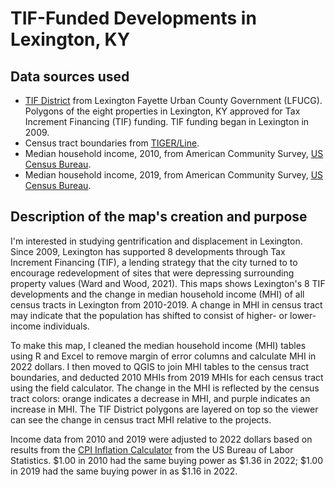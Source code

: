 # TIF-Funded Developments in Lexington, KY

## Data sources used
- [TIF District](https://data-lfucg.hub.arcgis.com/datasets/3a457d1e28464d9dbcbe3091c0b810d6_0/about) from Lexington Fayette Urban County Government (LFUCG). Polygons of the eight properties in Lexington, KY approved for Tax Increment Financing (TIF) funding. TIF funding began in Lexington in 2009.
- Census tract boundaries from [TIGER/Line](https://www.census.gov/cgi-bin/geo/shapefiles/index.php).
- Median household income, 2010, from American Community Survey, [US Census Bureau](https://data.census.gov/).
- Median household income, 2019, from American Community Survey, [US Census Bureau](https://data.census.gov/).

## Description of the map's creation and purpose
I'm interested in studying gentrification and displacement in Lexington. Since 2009, Lexington has supported 8 developments through Tax Increment Financing (TIF), a lending strategy that the city turned to to encourage redevelopment of sites that were depressing surrounding property values (Ward and Wood, 2021). This maps shows Lexington's 8 TIF developments and the change in median household income (MHI) of all census tracts in Lexington from 2010-2019. A change in MHI in census tract may indicate that the population has shifted to consist of higher- or lower-income individuals.

To make this map, I cleaned the median household income (MHI) tables using R and Excel to remove margin of error columns and calculate MHI in 2022 dollars. I then moved to QGIS to join MHI tables to the census tract boundaries, and deducted 2010 MHIs from 2019 MHIs for each census tract using the field calculator. The change in the MHI is reflected by the census tract colors: orange indicates a decrease in MHI, and purple indicates an increase in MHI. The TIF District polygons are layered on top so the viewer can see the change in census tract MHI relative to the projects.

Income data from 2010 and 2019 were adjusted to 2022 dollars based on results from the [CPI Inflation Calculator](https://www.bls.gov/data/inflation_calculator.htm) from the US Bureau of Labor Statistics. $1.00 in 2010 had the same buying power as $1.36 in 2022; $1.00 in 2019 had the same buying power in as $1.16 in 2022.
